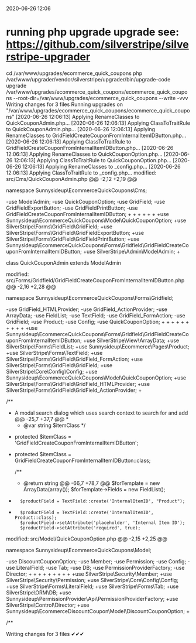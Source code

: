 2020-06-26 12:06

# running php upgrade upgrade see: https://github.com/silverstripe/silverstripe-upgrader
cd /var/www/upgrades/ecommerce_quick_coupons
php /var/www/upgrader/vendor/silverstripe/upgrader/bin/upgrade-code upgrade /var/www/upgrades/ecommerce_quick_coupons/ecommerce_quick_coupons  --root-dir=/var/www/upgrades/ecommerce_quick_coupons --write -vvv
Writing changes for 3 files
Running upgrades on "/var/www/upgrades/ecommerce_quick_coupons/ecommerce_quick_coupons"
[2020-06-26 12:06:13] Applying RenameClasses to QuickCouponAdmin.php...
[2020-06-26 12:06:13] Applying ClassToTraitRule to QuickCouponAdmin.php...
[2020-06-26 12:06:13] Applying RenameClasses to GridFieldCreateCouponFromInternalItemIDButton.php...
[2020-06-26 12:06:13] Applying ClassToTraitRule to GridFieldCreateCouponFromInternalItemIDButton.php...
[2020-06-26 12:06:13] Applying RenameClasses to QuickCouponOption.php...
[2020-06-26 12:06:13] Applying ClassToTraitRule to QuickCouponOption.php...
[2020-06-26 12:06:13] Applying RenameClasses to _config.php...
[2020-06-26 12:06:13] Applying ClassToTraitRule to _config.php...
modified:	src/Cms/QuickCouponAdmin.php
@@ -2,12 +2,19 @@

 namespace Sunnysideup\EcommerceQuickCoupons\Cms;

-use ModelAdmin;
-use QuickCouponOption;
-use GridField;
-use GridFieldExportButton;
-use GridFieldPrintButton;
-use GridFieldCreateCouponFromInternalItemIDButton;
+
+
+
+
+
+
+use Sunnysideup\EcommerceQuickCoupons\Model\QuickCouponOption;
+use SilverStripe\Forms\GridField\GridField;
+use SilverStripe\Forms\GridField\GridFieldExportButton;
+use SilverStripe\Forms\GridField\GridFieldPrintButton;
+use Sunnysideup\EcommerceQuickCoupons\Forms\Gridfield\GridFieldCreateCouponFromInternalItemIDButton;
+use SilverStripe\Admin\ModelAdmin;
+


 class QuickCouponAdmin extends ModelAdmin

modified:	src/Forms/Gridfield/GridFieldCreateCouponFromInternalItemIDButton.php
@@ -2,16 +2,28 @@

 namespace Sunnysideup\EcommerceQuickCoupons\Forms\Gridfield;

-use GridField_HTMLProvider;
-use GridField_ActionProvider;
-use ArrayData;
-use FieldList;
-use TextField;
-use GridField_FormAction;
-use GridField;
-use Product;
-use Config;
-use QuickCouponOption;
+
+
+
+
+
+
+
+
+
+
+use Sunnysideup\EcommerceQuickCoupons\Forms\Gridfield\GridFieldCreateCouponFromInternalItemIDButton;
+use SilverStripe\View\ArrayData;
+use SilverStripe\Forms\FieldList;
+use Sunnysideup\Ecommerce\Pages\Product;
+use SilverStripe\Forms\TextField;
+use SilverStripe\Forms\GridField\GridField_FormAction;
+use SilverStripe\Forms\GridField\GridField;
+use SilverStripe\Core\Config\Config;
+use Sunnysideup\EcommerceQuickCoupons\Model\QuickCouponOption;
+use SilverStripe\Forms\GridField\GridField_HTMLProvider;
+use SilverStripe\Forms\GridField\GridField_ActionProvider;
+

 /**
  * A modal search dialog which uses search context to search for and add
@@ -25,7 +37,7 @@
 	 *
 	 * @var string $itemClass
 	 */
-	protected $itemClass = 'GridFieldCreateCouponFromInternalItemIDButton';
+	protected $itemClass = GridFieldCreateCouponFromInternalItemIDButton::class;

 	/**
 	 * @return string
@@ -66,7 +78,7 @@
 		$forTemplate = new ArrayData(array());
 		$forTemplate->Fields = new FieldList();

-		$productField = TextField::create('InternalItemID', "Product");
+		$productField = TextField::create('InternalItemID', Product::class);
 		$productField->setAttribute('placeholder', 'Internal Item ID');
 		$productField->setAttribute('required', true);


modified:	src/Model/QuickCouponOption.php
@@ -2,15 +2,25 @@

 namespace Sunnysideup\EcommerceQuickCoupons\Model;

-use DiscountCouponOption;
-use Member;
-use Permission;
-use Config;
-use LiteralField;
-use Tab;
-use DB;
-use PermissionProviderFactory;
-use Director;
+
+
+
+
+
+
+
+
+
+use SilverStripe\Security\Member;
+use SilverStripe\Security\Permission;
+use SilverStripe\Core\Config\Config;
+use SilverStripe\Forms\LiteralField;
+use SilverStripe\Forms\Tab;
+use SilverStripe\ORM\DB;
+use Sunnysideup\PermissionProvider\Api\PermissionProviderFactory;
+use SilverStripe\Control\Director;
+use Sunnysideup\EcommerceDiscountCoupon\Model\DiscountCouponOption;
+


 /**

Writing changes for 3 files
✔✔✔